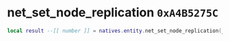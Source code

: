 # net_set_node_replication `0xA4B5275C`

```lua
local result --[[ number ]] = natives.entity.net_set_node_replication(_unk0 --[[ number ]], _unk1 --[[ number ]], _unk2 --[[ number ]])
```